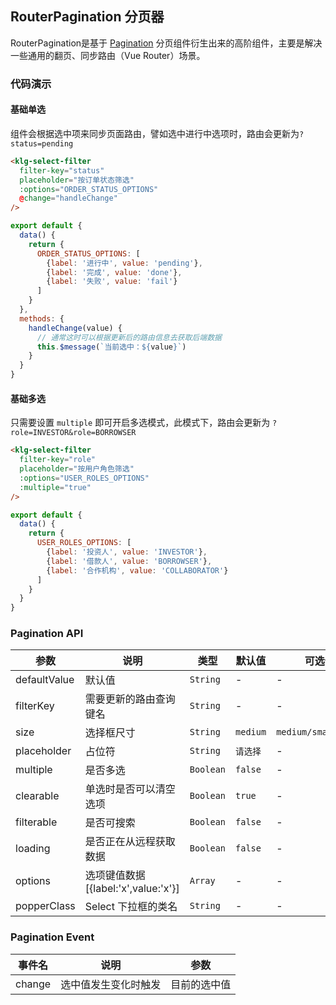 ## RouterPagination 分页器

RouterPagination是基于 [Pagination](http://element-cn.eleme.io/#/zh-CN/component/pagination) 分页组件衍生出来的高阶组件，主要是解决一些通用的翻页、同步路由（Vue Router）场景。

### 代码演示

#### 基础单选

组件会根据选中项来同步页面路由，譬如选中进行中选项时，路由会更新为`?status=pending`

```html
<klg-select-filter
  filter-key="status"
  placeholder="按订单状态筛选"
  :options="ORDER_STATUS_OPTIONS"
  @change="handleChange"
/>
```

```javascript
export default {
  data() {
    return {
      ORDER_STATUS_OPTIONS: [
        {label: '进行中', value: 'pending'},
        {label: '完成', value: 'done'},
        {label: '失败', value: 'fail'}
      ]
    }
  },
  methods: {
    handleChange(value) {
      // 通常这时可以根据更新后的路由信息去获取后端数据
      this.$message(`当前选中：${value}`)
    }
  }
}
```

#### 基础多选
只需要设置 `multiple` 即可开启多选模式，此模式下，路由会更新为 `?role=INVESTOR&role=BORROWSER`

```html
<klg-select-filter
  filter-key="role"
  placeholder="按用户角色筛选"
  :options="USER_ROLES_OPTIONS"
  :multiple="true"
/>
```

```javascript
export default {
  data() {
    return {
      USER_ROLES_OPTIONS: [
        {label: '投资人', value: 'INVESTOR'},
        {label: '借款人', value: 'BORROWSER'},
        {label: '合作机构', value: 'COLLABORATOR'}
      ]
    }
  }
}
```

### Pagination API

| 参数 | 说明 | 类型 | 默认值 | 可选值 |
|-----------|-----------|-----------|-------------|-------------|
| defaultValue | 默认值 | `String` | - | - |
| filterKey | 需要更新的路由查询键名 | `String` | - | - |
| size | 选择框尺寸 | `String` | `medium` | `medium/small/mini` |
| placeholder | 占位符 | `String` | `请选择` | - |
| multiple | 是否多选 | `Boolean` | `false` | - |
| clearable | 单选时是否可以清空选项 | `Boolean` | `true` | - |
| filterable | 是否可搜索 | `Boolean` | `false` | - |
| loading | 是否正在从远程获取数据 | `Boolean` | `false` | - |
| options | 选项键值数据[{label:'x',value:'x'}] | `Array` | - | - |
| popperClass | Select 下拉框的类名 | `String` | - | - |

### Pagination Event

| 事件名 | 说明 | 参数 |
|-----------|-----------|-----------|
| change | 选中值发生变化时触发 | 目前的选中值 |
